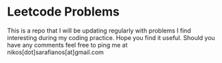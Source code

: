 # Leetcode Problems

This is a repo that I will be updating regularly with problems I find interesting during my coding practice. Hope you find it useful. Should you have any comments feel free to ping me at nikos[dot]sarafianos[at]gmail.com
